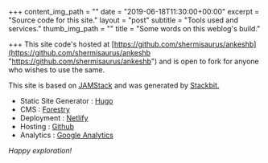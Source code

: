 +++
content_img_path = ""
date = "2019-06-18T11:30:00+00:00"
excerpt = "Source code for this site."
layout = "post"
subtitle = "Tools used and services."
thumb_img_path = ""
title = "Some words on this weblog's build."

+++
This site code's hosted at [https://github.com/shermisaurus/ankeshb](https://github.com/shermisaurus/ankeshb "https://github.com/shermisaurus/ankeshb") and is open to fork for anyone who wishes to use the same.


This site is based on [JAMStack](https://jamstack.org/ "JAMStack") and was generated by [Stackbit.](https://www.stackbit.com/ "Stackbit")

* Static Site Generator :  [Hugo](https://gohugo.io/)
* CMS : [Forestry](https://forestry.io/)
* Deployment : [Netlify](https://www.netlify.com/)
* Hosting : [Github](https://github.com/)
* Analytics : [Google Analytics](https://analytics.google.com)

_Happy exploration!_